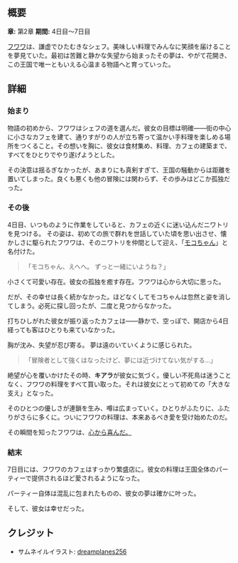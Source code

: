 <!-- title: ふわふわのカフェ -->

<!-- quote: 「わぁ、本当に私のごはんを気に入ってくれたの？バウバウ！」 -->

<!-- chapters: 1 -->

<!-- images: (フワワの相棒のニワトリ、モコちゃん), (夢について悲しく綴ったフワワの日記), (シャキラがフワワの料理を大量に買い取る場面), (夢が叶ったと知るフワワ) -->

<!-- model: false -->

## 概要

**章:** 第2章
**期間:** 4日目〜7日目

[フワワ](#entry:fuwawa-entry)は、謙虚でひたむきなシェフ。美味しい料理でみんなに笑顔を届けることを夢見ていた。最初は苦難と静かな失望から始まったその夢は、やがて花開き、この王国で唯一ともいえる心温まる物語へと育っていった。

## 詳細

### 始まり

物語の初めから、フワワはシェフの道を選んだ。彼女の目標は明確――街の中心に小さなカフェを建て、通りすがりの人が立ち寄って温かい手料理を楽しめる場所をつくること。その想いを胸に、彼女は食材集め、料理、カフェの建築まで、すべてをひとりでやり遂げようとした。

その決意は揺るぎなかったが、あまりにも真剣すぎて、王国の騒動からは距離を置いてしまった。良くも悪くも他の冒険には関わらず、その歩みはどこか孤独だった。

### その後

4日目、いつものように作業をしていると、カフェの近くに迷い込んだニワトリを見つける。
その姿は、初めての旅で群れを世話していた頃を思い出させ、懐かしさに駆られたフワワは、そのニワトリを仲間として迎え、「[モコちゃん](https://www.youtube.com/live/geV0HyX5LUA?si=MON2jav5merqyE4a&t=3907)」と名付けた。

> 「モコちゃん、えへへ。
> ずっと一緒にいようね？」

小さくて可愛い存在。彼女の孤独を癒す存在。フワワは心から大切に思った。

だが、その幸せは長く続かなかった。ほどなくしてモコちゃんは忽然と姿を消してしまう。必死に探し回ったが、二度と見つからなかった。

打ちひしがれた彼女が振り返ったカフェは――静かで、空っぽで、開店から4日経っても客はひとりも来ていなかった。

胸が沈み、失望が忍び寄る。
夢は遠のいていくように感じられた。

> 「冒険者として強くはなったけど、夢には近づけてない気がする…」

絶望が心を覆いかけたその時、**キアラ**が彼女に気づく。優しい不死鳥は迷うことなく、フワワの料理をすべて買い取った。それは彼女にとって初めての「大きな支え」となった。

そのひとつの優しさが連鎖を生み、噂は広まっていく。ひとりがふたりに、ふたりがさらに多くに。ついにフワワの料理は、本来あるべき愛を受け始めたのだ。

その瞬間を知ったフワワは、[心から喜んだ。](https://www.youtube.com/live/Yv3kKfGJUfI?si=0iZ1c9GCaj656Svv&t=546)

### 結末

7日目には、フワワのカフェはすっかり繁盛店に。彼女の料理は王国全体のパーティーで提供されるほど愛されるようになった。

パーティー自体は混乱に包まれたものの、彼女の夢は確かに叶った。

そして、彼女は幸せだった。

## クレジット

- サムネイルイラスト: [dreamplanes256](https://x.com/dreamplanes256/status/1922931113174917132)
